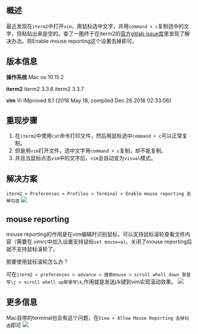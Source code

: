 [//title]:(解决vim选中文字不能复制的问题)
[//englishTitle]:(vim-copy-issue-in-iterm2)
[//category]:(mac,iterm2,vim,problem,problem-solved)
[//tags]:(mac,iterm2,vim)
## 概述
最近发现在`iterm2`中打开`vim`，用鼠标选中文字，并用`command + c`复制选中的文字，但粘贴出来是空的。查了一圈终于在iterm2的[官方gitlab issue库](https://gitlab.com/gnachman/iterm2/issues/7799#)里发现了解决办法。将Enable mouse reporting这个设置去掉即可。

## 版本信息
**操作系统**
Mac os 10.15.2

**iterm2**
iterm2 3.3.6
iterm2 3.3.7

**vim**
Vi IMproved 8.1 (2018 May 18, compiled Dec 26 2018 02:33:06)

## 重现步骤
1. 在`iterm2`中使用`cat`命令打印文件，然后用鼠标选中`command + c`可以正常复制。
2. 但是用`vim`打开文件，选中文字用`command + c`复制，却不能复制。
3. 并且当鼠标点击`vim`中的文字后，`vim`会自动变为`visual`模式。

## 解决方案
`iterm2 > Preferences > Profiles > Terminal > Enable mouse reporting 去掉勾选`
![](http://cdn.liushiming.cn/img/20200112165116.png)

## mouse reporting
mouse reporting的作用是在vim编辑时识别鼠标，可以支持鼠标滚轮查看文件内容（需要在.vimrc中加入设置支持鼠标`set mouse=a`）。关闭了mouse reporting后就不支持鼠标滚轮了。

那要使用鼠标滚轮怎么办？

可在`iterm2 > preferences > advance > 搜索mouse > scroll whell down 那里写\j > scroll whell up那里写\k`,作用就是发送j/k键到vim实现滚动效果。
![](https://cdn.liushiming.cn/img/iterm2scroll.jpg)

## 更多信息
Mac自带的terminal也会有这个问题，在`View > Allow Mouse Reporting 去掉勾选`即可
![](http://cdn.liushiming.cn/img/20200112181443.png)


